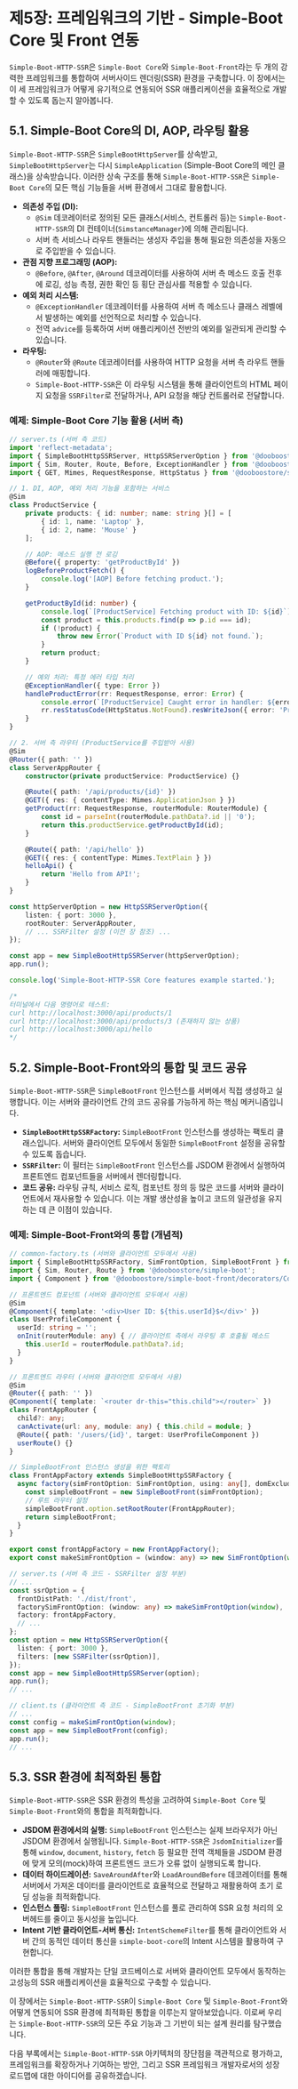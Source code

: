 # 제5장: 프레임워크의 기반 - Simple-Boot Core 및 Front 연동

`Simple-Boot-HTTP-SSR`은 `Simple-Boot Core`와 `Simple-Boot-Front`라는 두 개의 강력한 프레임워크를 통합하여 서버사이드 렌더링(SSR) 환경을 구축합니다. 이 장에서는 이 세 프레임워크가 어떻게 유기적으로 연동되어 SSR 애플리케이션을 효율적으로 개발할 수 있도록 돕는지 알아봅니다.

## 5.1. Simple-Boot Core의 DI, AOP, 라우팅 활용

`Simple-Boot-HTTP-SSR`은 `SimpleBootHttpServer`를 상속받고, `SimpleBootHttpServer`는 다시 `SimpleApplication` (Simple-Boot Core의 메인 클래스)을 상속받습니다. 이러한 상속 구조를 통해 `Simple-Boot-HTTP-SSR`은 `Simple-Boot Core`의 모든 핵심 기능들을 서버 환경에서 그대로 활용합니다.

-   **의존성 주입 (DI):**
    -   `@Sim` 데코레이터로 정의된 모든 클래스(서비스, 컨트롤러 등)는 `Simple-Boot-HTTP-SSR`의 DI 컨테이너(`SimstanceManager`)에 의해 관리됩니다.
    -   서버 측 서비스나 라우트 핸들러는 생성자 주입을 통해 필요한 의존성을 자동으로 주입받을 수 있습니다.
-   **관점 지향 프로그래밍 (AOP):**
    -   `@Before`, `@After`, `@Around` 데코레이터를 사용하여 서버 측 메소드 호출 전후에 로깅, 성능 측정, 권한 확인 등 횡단 관심사를 적용할 수 있습니다.
-   **예외 처리 시스템:**
    -   `@ExceptionHandler` 데코레이터를 사용하여 서버 측 메소드나 클래스 레벨에서 발생하는 예외를 선언적으로 처리할 수 있습니다.
    -   전역 `advice`를 등록하여 서버 애플리케이션 전반의 예외를 일관되게 관리할 수 있습니다.
-   **라우팅:**
    -   `@Router`와 `@Route` 데코레이터를 사용하여 HTTP 요청을 서버 측 라우트 핸들러에 매핑합니다.
    -   `Simple-Boot-HTTP-SSR`은 이 라우팅 시스템을 통해 클라이언트의 HTML 페이지 요청을 `SSRFilter`로 전달하거나, API 요청을 해당 컨트롤러로 전달합니다.

### 예제: Simple-Boot Core 기능 활용 (서버 측)

```typescript
// server.ts (서버 측 코드)
import 'reflect-metadata';
import { SimpleBootHttpSSRServer, HttpSSRServerOption } from '@dooboostore/simple-boot-http-server-ssr';
import { Sim, Router, Route, Before, ExceptionHandler } from '@dooboostore/simple-boot';
import { GET, Mimes, RequestResponse, HttpStatus } from '@dooboostore/simple-boot-http-server';

// 1. DI, AOP, 예외 처리 기능을 포함하는 서비스
@Sim
class ProductService {
    private products: { id: number; name: string }[] = [
        { id: 1, name: 'Laptop' },
        { id: 2, name: 'Mouse' }
    ];

    // AOP: 메소드 실행 전 로깅
    @Before({ property: 'getProductById' })
    logBeforeProductFetch() {
        console.log('[AOP] Before fetching product.');
    }

    getProductById(id: number) {
        console.log(`[ProductService] Fetching product with ID: ${id}`);
        const product = this.products.find(p => p.id === id);
        if (!product) {
            throw new Error(`Product with ID ${id} not found.`);
        }
        return product;
    }

    // 예외 처리: 특정 에러 타입 처리
    @ExceptionHandler({ type: Error })
    handleProductError(rr: RequestResponse, error: Error) {
        console.error(`[ProductService] Caught error in handler: ${error.message}`);
        rr.resStatusCode(HttpStatus.NotFound).resWriteJson({ error: 'Product Not Found', message: error.message }).resEnd();
    }
}

// 2. 서버 측 라우터 (ProductService를 주입받아 사용)
@Sim
@Router({ path: '' })
class ServerAppRouter {
    constructor(private productService: ProductService) {}

    @Route({ path: '/api/products/{id}' })
    @GET({ res: { contentType: Mimes.ApplicationJson } })
    getProduct(rr: RequestResponse, routerModule: RouterModule) {
        const id = parseInt(routerModule.pathData?.id || '0');
        return this.productService.getProductById(id);
    }

    @Route({ path: '/api/hello' })
    @GET({ res: { contentType: Mimes.TextPlain } })
    helloApi() {
        return 'Hello from API!';
    }
}

const httpServerOption = new HttpSSRServerOption({
    listen: { port: 3000 },
    rootRouter: ServerAppRouter,
    // ... SSRFilter 설정 (이전 장 참조) ...
});

const app = new SimpleBootHttpSSRServer(httpServerOption);
app.run();

console.log('Simple-Boot-HTTP-SSR Core features example started.');

/*
터미널에서 다음 명령어로 테스트:
curl http://localhost:3000/api/products/1
curl http://localhost:3000/api/products/3 (존재하지 않는 상품)
curl http://localhost:3000/api/hello
*/
```

## 5.2. Simple-Boot-Front와의 통합 및 코드 공유

`Simple-Boot-HTTP-SSR`은 `SimpleBootFront` 인스턴스를 서버에서 직접 생성하고 실행합니다. 이는 서버와 클라이언트 간의 코드 공유를 가능하게 하는 핵심 메커니즘입니다.

-   **`SimpleBootHttpSSRFactory`:** `SimpleBootFront` 인스턴스를 생성하는 팩토리 클래스입니다. 서버와 클라이언트 모두에서 동일한 `SimpleBootFront` 설정을 공유할 수 있도록 돕습니다.
-   **`SSRFilter`:** 이 필터는 `SimpleBootFront` 인스턴스를 JSDOM 환경에서 실행하여 프론트엔드 컴포넌트들을 서버에서 렌더링합니다.
-   **코드 공유:** 라우팅 규칙, 서비스 로직, 컴포넌트 정의 등 많은 코드를 서버와 클라이언트에서 재사용할 수 있습니다. 이는 개발 생산성을 높이고 코드의 일관성을 유지하는 데 큰 이점이 있습니다.

### 예제: Simple-Boot-Front와의 통합 (개념적)

```typescript
// common-factory.ts (서버와 클라이언트 모두에서 사용)
import { SimpleBootHttpSSRFactory, SimFrontOption, SimpleBootFront } from '@dooboostore/simple-boot-http-server-ssr';
import { Sim, Router, Route } from '@dooboostore/simple-boot';
import { Component } from '@dooboostore/simple-boot-front/decorators/Component';

// 프론트엔드 컴포넌트 (서버와 클라이언트 모두에서 사용)
@Sim
@Component({ template: '<div>User ID: ${this.userId}$</div>' })
class UserProfileComponent {
  userId: string = '';
  onInit(routerModule: any) { // 클라이언트 측에서 라우팅 후 호출될 메소드
    this.userId = routerModule.pathData?.id;
  }
}

// 프론트엔드 라우터 (서버와 클라이언트 모두에서 사용)
@Sim
@Router({ path: '' })
@Component({ template: `<router dr-this="this.child"></router>` })
class FrontAppRouter {
  child?: any;
  canActivate(url: any, module: any) { this.child = module; }
  @Route({ path: '/users/{id}', target: UserProfileComponent })
  userRoute() {}
}

// SimpleBootFront 인스턴스 생성을 위한 팩토리
class FrontAppFactory extends SimpleBootHttpSSRFactory {
  async factory(simFrontOption: SimFrontOption, using: any[], domExcludes: any[]): Promise<SimpleBootFront> {
    const simpleBootFront = new SimpleBootFront(simFrontOption);
    // 루트 라우터 설정
    simpleBootFront.option.setRootRouter(FrontAppRouter);
    return simpleBootFront;
  }
}

export const frontAppFactory = new FrontAppFactory();
export const makeSimFrontOption = (window: any) => new SimFrontOption(window).setUrlType('path');

// server.ts (서버 측 코드 - SSRFilter 설정 부분)
// ...
const ssrOption = {
  frontDistPath: './dist/front',
  factorySimFrontOption: (window: any) => makeSimFrontOption(window),
  factory: frontAppFactory,
  // ...
};
const option = new HttpSSRServerOption({
  listen: { port: 3000 },
  filters: [new SSRFilter(ssrOption)],
});
const app = new SimpleBootHttpSSRServer(option);
app.run();
// ...

// client.ts (클라이언트 측 코드 - SimpleBootFront 초기화 부분)
// ...
const config = makeSimFrontOption(window);
const app = new SimpleBootFront(config);
app.run();
// ...
```

## 5.3. SSR 환경에 최적화된 통합

`Simple-Boot-HTTP-SSR`은 SSR 환경의 특성을 고려하여 `Simple-Boot Core` 및 `Simple-Boot-Front`와의 통합을 최적화합니다.

-   **JSDOM 환경에서의 실행:** `SimpleBootFront` 인스턴스는 실제 브라우저가 아닌 JSDOM 환경에서 실행됩니다. `Simple-Boot-HTTP-SSR`은 `JsdomInitializer`를 통해 `window`, `document`, `history`, `fetch` 등 필요한 전역 객체들을 JSDOM 환경에 맞게 모의(mock)하여 프론트엔드 코드가 오류 없이 실행되도록 합니다.
-   **데이터 하이드레이션:** `SaveAroundAfter`와 `LoadAroundBefore` 데코레이터를 통해 서버에서 가져온 데이터를 클라이언트로 효율적으로 전달하고 재활용하여 초기 로딩 성능을 최적화합니다.
-   **인스턴스 풀링:** `SimpleBootFront` 인스턴스를 풀로 관리하여 SSR 요청 처리의 오버헤드를 줄이고 동시성을 높입니다.
-   **Intent 기반 클라이언트-서버 통신:** `IntentSchemeFilter`를 통해 클라이언트와 서버 간의 동적인 데이터 통신을 `simple-boot-core`의 Intent 시스템을 활용하여 구현합니다.

이러한 통합을 통해 개발자는 단일 코드베이스로 서버와 클라이언트 모두에서 동작하는 고성능의 SSR 애플리케이션을 효율적으로 구축할 수 있습니다.

이 장에서는 `Simple-Boot-HTTP-SSR`이 `Simple-Boot Core` 및 `Simple-Boot-Front`와 어떻게 연동되어 SSR 환경에 최적화된 통합을 이루는지 알아보았습니다. 이로써 우리는 `Simple-Boot-HTTP-SSR`의 모든 주요 기능과 그 기반이 되는 설계 원리를 탐구했습니다.

다음 부록에서는 `Simple-Boot-HTTP-SSR` 아키텍처의 장단점을 객관적으로 평가하고, 프레임워크를 확장하거나 기여하는 방안, 그리고 SSR 프레임워크 개발자로서의 성장 로드맵에 대한 아이디어를 공유하겠습니다.
